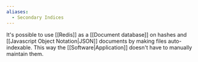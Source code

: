 ```yaml
---
aliases:
  - Secondary Indices
---
```

It's possible to use [[Redis]] as a [[Document database]] on hashes and [[Javascript Object Notation|JSON]] documents by making files auto-indexable. This way the [[Software|Application]] doesn't have to manually maintain them.

